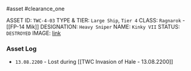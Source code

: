 #asset #clearance_one 

ASSET ID: `TWC-4-03`
TYPE & TIER: `Large Ship`, `Tier 4`
CLASS: `Ragnarok` - [[FP-14 Mik]]
DESIGNATION: `Heavy Sniper`
NAME: `Kinky VII`
STATUS: `DESTROYED`
IMAGE: [link](https://cdn.discordapp.com/attachments/1119399681026424882/1136720827023376485/Ragnarok.PNG)
### Asset Log
- `13.08.2200` - Lost during [[TWC Invasion of Hale - 13.08.2200]]